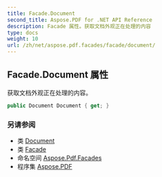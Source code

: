 ```yaml
---
title: Facade.Document
second_title: Aspose.PDF for .NET API Reference
description: Facade 属性。获取文档外观正在处理的内容
type: docs
weight: 10
url: /zh/net/aspose.pdf.facades/facade/document/
---
```

## Facade.Document 属性

获取文档外观正在处理的内容。

```csharp
public Document Document { get; }
```

### 另请参阅

* 类 [Document](../../../aspose.pdf/document/)
* 类 [Facade](../)
* 命名空间 [Aspose.Pdf.Facades](../../../aspose.pdf.facades/)
* 程序集 [Aspose.PDF](../../../)